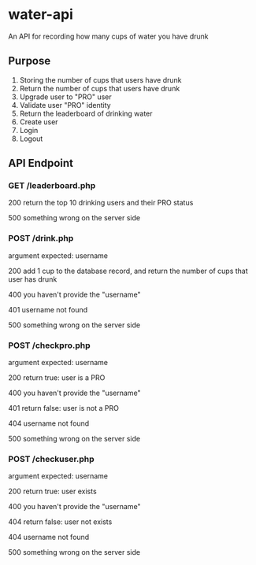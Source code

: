 # water-api
An API for recording how many cups of water you have drunk

## Purpose
1. Storing the number of cups that users have drunk
2. Return the number of cups that users have drunk
3. Upgrade user to "PRO" user
4. Validate user "PRO" identity
5. Return the leaderboard of drinking water
6. Create user
7. Login
8. Logout

## API Endpoint

### GET /leaderboard.php

200 return the top 10 drinking users and their PRO status

500 something wrong on the server side

### POST /drink.php

argument expected: username

200 add 1 cup to the database record, and return the number of cups that user has drunk

400 you haven't provide the "username"

401 username not found

500 something wrong on the server side

### POST /checkpro.php

argument expected: username

200 return true: user is a PRO

400 you haven't provide the "username"

401 return false: user is not a PRO

404 username not found

500 something wrong on the server side

### POST /checkuser.php

argument expected: username

200 return true: user exists

400 you haven't provide the "username"

404 return false: user not exists

404 username not found

500 something wrong on the server side

